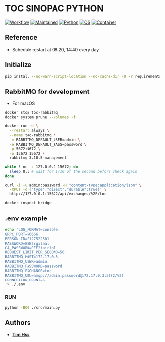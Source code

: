 # TOC SINOPAC PYTHON

[![Workflow](https://github.com/ToC-Taiwan/toc-sinopac-python/actions/workflows/main.yml/badge.svg)](https://github.com/ToC-Taiwan/toc-sinopac-python/actions/workflows/main.yml)
[![Maintained](https://img.shields.io/badge/Maintained-yes-green)](https://github.com/ToC-Taiwan/toc-sinopac-python)
[![Python](https://img.shields.io/badge/Python-3.10.8-yellow?logo=python&logoColor=yellow)](https://python.org)
[![OS](https://img.shields.io/badge/OS-Linux-orange?logo=linux&logoColor=orange)](https://www.linux.org/)
[![Container](https://img.shields.io/badge/Container-Docker-blue?logo=docker&logoColor=blue)](https://www.docker.com/)

## Reference

- Schedule restart at 08:20, 14:40 every day

## Initialize

```sh
pip install --no-warn-script-location --no-cache-dir -U -r requirements.txt
```

## RabbitMQ for development

- For macOS

```sh
docker stop toc-rabbitmq
docker system prune --volumes -f

docker run -d \
  --restart always \
  --name toc-rabbitmq \
  -e RABBITMQ_DEFAULT_USER=admin \
  -e RABBITMQ_DEFAULT_PASS=password \
  -p 5672:5672 \
  -p 15672:15672 \
  rabbitmq:3.10.5-management

while ! nc -z 127.0.0.1 15672; do
  sleep 0.1 # wait for 1/10 of the second before check again
done

curl -i -u admin:password -H "content-type:application/json" \
  -XPUT -d'{"type":"direct","durable":true}' \
  http://127.0.0.1:15672/api/exchanges/%2F/toc

docker inspect bridge
```

## .env example

```sh
echo 'LOG_FORMAT=console
GRPC_PORT=56666
PERSON_ID=F127522501
PASSWORD=EEE2rgilaal
CA_PASSWORD=EEE2iairlol
REQUEST_LIMIT_PER_SECOND=50
RABBITMQ_HOST=172.17.0.3
RABBITMQ_USER=admin
RABBITMQ_PASSWORD=password
RABBITMQ_EXCHANGE=toc
RABBITMQ_URL=amqp://admin:password@172.17.0.3:5672/%2f
CONNECTION_COUNT=5
'> ./.env
```

### RUN

```sh
python -BOO ./src/main.py
```

## Authors

- [__Tim Hsu__](https://github.com/Chindada)
